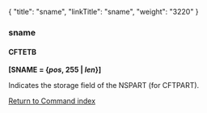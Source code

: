 {
    "title": "sname",
    "linkTitle": "sname",
    "weight": "3220"
}<span id="sname"></span>

### sname

#### CFTETB

**[SNAME = {*pos*, 255 &#124; *len*}]**

Indicates the storage field of the NSPART (for CFTPART).

[Return to Command index](../../)
